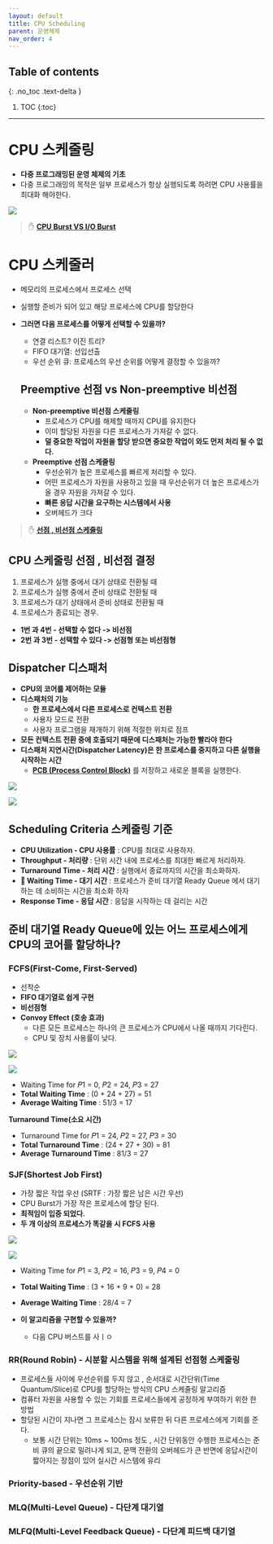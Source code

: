```yaml
---
layout: default
title: CPU Scheduling
parent: 운영체제
nav_order: 4
---
```

## Table of contents
{: .no_toc .text-delta }

1. TOC
{:toc}
---

# **CPU 스케줄링**
- **다중 프로그래밍된 운영 체제의 기초**
- 다중 프로그래밍의 목적은 일부 프로세스가 항상 실행되도록 하려면 CPU 사용률을 최대화 해야한다.

![](../../assets/images/operating-system/CPUScheduling/1.png)

> ✋ **[CPU Burst VS I/O Burst](https://jhnyang.tistory.com/25)**

# **CPU 스케줄러**
- 메모리의 프로세스에서 프로세스 선택
- 실행할 준비가 되어 있고 해당 프로세스에 CPU를 할당한다
- **그러면 다음 프로세스를 어떻게 선택할 수 있을까?**
  - 연결 리스트? 이진 트리?
  - FIFO 대기열: 선입선출
  - 우선 순위 큐: 프로세스의 우선 순위를 어떻게 결정할 수 있을까?

  ## **Preemptive 선점 vs Non-preemptive 비선점**
  - **Non-preemptive 비선점 스케줄링**
    - 프로세스가 CPU를 해제할 때까지 CPU를 유지한다
    - 이미 할당된 자원을 다른 프로세스가 가져갈 수 없다.
    - **덜 중요한 작업이 자원을 할당 받으면 중요한 작업이 와도 먼저 처리 될 수 없다.**
  - **Preemptive 선점 스케줄링**
    - 우선순위가 높은 프로세스를 빠르게 처리할 수 있다.
    - 어떤 프로세스가 자원을 사용하고 있을 때 우선순위가 더 높은 프로세스가 올 경우 자원을 가져갈 수 있다.
    - **빠른 응답 시간을 요구하는 시스템에서 사용**
    - 오버헤드가 크다

> ✋ **[선점 , 비선점 스케줄링](https://colomy.tistory.com/120)**

## **CPU 스케줄링 선점 , 비선점 결정**
1. 프로세스가 실행 중에서 대기 상태로 전환될 때
1. 프로세스가 실행 중에서 준비 상태로 전환될 때
1. 프로세스가 대기 상태에서 준비 상태로 전환될 때
1. 프로세스가 종료되는 경우.
- **1번 과 4번 - 선택할 수 없다 -> 비선점**
- **2번 과 3번 - 선택할 수 있다 -> 선점형 또는 비선점형**

## **Dispatcher 디스패처**
- **CPU의 코어를 제어하는 모듈**
- **디스패처의 기능**
  - **한 프로세스에서 다른 프로세스로 컨텍스트 전환**
  - 사용자 모드로 전환
  - 사용자 프로그램을 재개하기 위해 적절한 위치로 점프
- **모든 컨텍스트 전환 중에 호출되기 때문에 디스패처는 가능한 빨라야 한다**
- **디스패처 지연시간(Dispatcher Latency)은 한 프로세스를 중지하고 다른 실행을 시작하는 시간**
  - **[PCB (Process Control Block)](https://jwprogramming.tistory.com/16)** 를 저장하고 새로운 블록을 실행한다.

![](../../assets/images/operating-system/CPUScheduling/2.png)

![](../../assets/images/operating-system/CPUScheduling/3.png)

## **Scheduling Criteria 스케줄링 기준**
- **CPU Utilization - CPU 사용률** : CPU를 최대로 사용하자.
- **Throughput - 처리량** : 단위 시간 내에 프로세스를 최대한 빠르게 처리하자.
- **Turnaround Time - 처리 시간** : 실행에서 종료까지의 시간을 최소화하자.
- **📌 Waiting Time - 대기 시간** : 프로세스가 준비 대기열 Ready Queue 에서 대기하는 데 소비하는 시간을 최소화 하자
- **Response Time - 응답 시간** : 응답을 시작하는 데 걸리는 시간


## **준비 대기열 Ready Queue에 있는 어느 프로세스에게 CPU의 코어를 할당하나?**

### **FCFS(First-Come, First-Served)**
- 선착순
- **FIFO 대기열로 쉽게 구현**
- **비선점형**
- **Convoy Effect (호송 효과)**
  - 다른 모든 프로세스는 하나의 큰 프로세스가 CPU에서 나올 때까지 기다린다.
  - CPU 및 장치 사용률이 낮다.

![](../../assets/images/operating-system/CPUScheduling/4.png)

![](../../assets/images/operating-system/CPUScheduling/5.png)

- Waiting Time for 𝑃1 = 0, 𝑃2 = 24, 𝑃3 = 27
- **Total Waiting Time** : (0 + 24 + 27) = 51
- **Average Waiting Time** : 51/3 = 17

**Turnaround Time(소요 시간)**
- Turnaround Time for 𝑃1 = 24, 𝑃2 = 27, 𝑃3 = 30
- **Total Turnaround Time** : (24 + 27 + 30) = 81
- **Average Turnaround Time** : 81/3 = 27

### **SJF(Shortest Job First)**
- 가장 짧은 작업 우선 (SRTF : 가장 짧은 남은 시간 우선)
- CPU Burst가 가장 작은 프로세스에 할당 된다.
- **최적임이 입증 되었다.**
- **두 개 이상의 프로세스가 똑같을 시 FCFS 사용**

![](../../assets/images/operating-system/CPUScheduling/6.png)

![](../../assets/images/operating-system/CPUScheduling/7.png)

- Waiting Time for 𝑃1 = 3, 𝑃2 = 16, 𝑃3 = 9, 𝑃4 = 0
- **Total Waiting Time** : (3 + 16 + 9 + 0) = 28
- **Average Waiting Time** : 28/4 = 7

- **이 알고리즘을 구현할 수 있을까?**
  - 다음 CPU 버스트를 사ㅣㅇ

### **RR(Round Robin)** - 시분할 시스템을 위해 설계된 선점형 스케줄링
- 프로세스들 사이에 우선순위를 두지 않고 , 순서대로 시간단위(Time Quantum/Slice)로 CPU를 할당하는 방식의 CPU 스케줄링 알고리즘
- 컴퓨터 자원을 사용할 수 있는 기회를 프로세스들에게 공정하게 부여하기 위한 한 방법
- 할당된 시간이 지나면 그 프로세스는 잠시 보류한 뒤 다른 프로세스에게 기회를 준다.
  - 보통 시간 단위는 10ms ~ 100ms 정도 , 시간 단위동안 수행한 프로세스는 준비 큐의 끝으로 밀려나게 되고, 문맥 전환의 오버헤드가 큰 반면에 응답시간이 짧아지는 장점이 있어 실시간 시스템에 유리
### **Priority-based** - 우선순위 기반
### **MLQ(Multi-Level Queue)** - 다단계 대기열
### **MLFQ(Multi-Level Feedback Queue)** - 다단계 피드백 대기열
